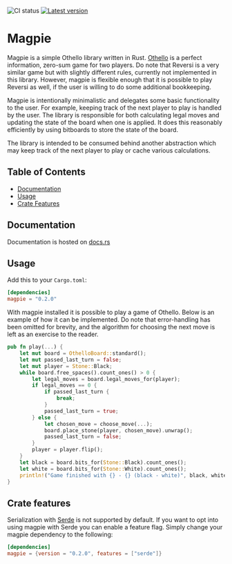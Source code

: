 ![CI status](https://github.com/LimeEng/othello/workflows/CI/badge.svg)
[![Latest version](https://img.shields.io/crates/v/magpie.svg)](https://crates.io/crates/magpie)

# Magpie

Magpie is a simple Othello library written in Rust. [Othello](https://en.wikipedia.org/wiki/Reversi) is a perfect information, zero-sum game for two players. Do note that Reversi is a very similar game but with slightly different rules, currently not implemented in this library. However, magpie is flexible enough that it is possible to play Reversi as well, if the user is willing to do some additional bookkeeping.

Magpie is intentionally minimalistic and delegates some basic functionality to the user. For example, keeping track of the next player to play is handled by the user. The library is responsible for both calculating legal moves and updating the state of the board when one is applied. It does this reasonably efficiently by using bitboards to store the state of the board.

The library is intended to be consumed behind another abstraction which may keep track of the next player to play or cache various calculations.

## Table of Contents
- [Documentation](#documentation)
- [Usage](#usage)
- [Crate Features](#crate-features)

## Documentation

Documentation is hosted on [docs.rs](https://docs.rs/magpie/)

## Usage

Add this to your `Cargo.toml`:

```toml
[dependencies]
magpie = "0.2.0"
```

With magpie installed it is possible to play a game of Othello. Below is an example of how it can be implemented. Do note that error-handling has been omitted for brevity, and the algorithm for choosing the next move is left as an exercise to the reader.

```rust
pub fn play(...) {
    let mut board = OthelloBoard::standard();
    let mut passed_last_turn = false;
    let mut player = Stone::Black;
    while board.free_spaces().count_ones() > 0 {
        let legal_moves = board.legal_moves_for(player);
        if legal_moves == 0 {
            if passed_last_turn {
                break;
            }
            passed_last_turn = true;
        } else {
            let chosen_move = choose_move(...);
            board.place_stone(player, chosen_move).unwrap();
            passed_last_turn = false;
        }
        player = player.flip();
    }
    let black = board.bits_for(Stone::Black).count_ones();
    let white = board.bits_for(Stone::White).count_ones();
    println!("Game finished with {} - {} (black - white)", black, white);
}
```

## Crate features

Serialization with [Serde](https://serde.rs/) is not supported by default. If you want to opt into using magpie with Serde you can enable a feature flag. Simply change your magpie dependency to the following:

```toml
[dependencies]
magpie = {version = "0.2.0", features = ["serde"]}
```
